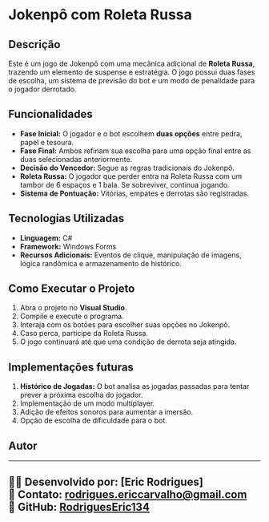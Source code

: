 # Jokenpô com Roleta Russa

## Descrição
Este é um jogo de Jokenpô com uma mecânica adicional de **Roleta Russa**, trazendo um elemento de suspense e estratégia. O jogo possui duas fases de escolha, um sistema de previsão do bot e um modo de penalidade para o jogador derrotado.

## Funcionalidades
- **Fase Inicial:** O jogador e o bot escolhem **duas opções** entre pedra, papel e tesoura.
- **Fase Final:** Ambos refinam sua escolha para uma opção final entre as duas selecionadas anteriormente.
- **Decisão do Vencedor:** Segue as regras tradicionais do Jokenpô.
- **Roleta Russa:** O jogador que perder entra na Roleta Russa com um tambor de 6 espaços e 1 bala. Se sobreviver, continua jogando.
- **Sistema de Pontuação:** Vitórias, empates e derrotas são registradas.

## Tecnologias Utilizadas
- **Linguagem:** C#
- **Framework:** Windows Forms
- **Recursos Adicionais:** Eventos de clique, manipulação de imagens, lógica randômica e armazenamento de histórico.

## Como Executar o Projeto
1. Abra o projeto no **Visual Studio**.
2. Compile e execute o programa.
3. Interaja com os botões para escolher suas opções no Jokenpô.
4. Caso perca, participe da Roleta Russa.
5. O jogo continuará até que uma condição de derrota seja atingida.

## Implementações futuras
1. **Histórico de Jogadas:** O bot analisa as jogadas passadas para tentar prever a próxima escolha do jogador.
2. Implementação de um modo multiplayer.
3. Adição de efeitos sonoros para aumentar a imersão.
4. Opção de escolha de dificuldade para o bot.

## Autor  
---
👨‍💻 **Desenvolvido por:** [Eric Rodrigues]  
📧 **Contato:** rodrigues.ericcarvalho@gmail.com  
📌 **GitHub:** [RodriguesEric134](https://github.com/RodriguesEric134)  
---






